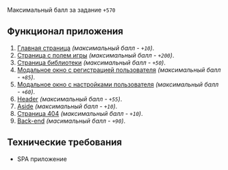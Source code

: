 Максимальный балл за задание `+570`

## Функционал приложения

 1. [Главная страница](modules/main-page.md) _(максимальный балл - `+10`)_.
 2. [Страница с полем игры](modules/playground.md) _(максимальный балл - `+200`)_.
 3. [Страница библиотеки](modules/library.md) _(максимальный балл - `+50`)_.
 4. [Модальное окно с регистрацией пользователя](modules/register.md) _(максимальный балл - `+85`)_.
 5. [Модальное окно с настройками пользователя](modules/settings.md) _(максимальный балл - `+60`)_.
 6. [Header](modules/header.md) _(максимальный балл - `+55`)_.
 7. [Aside](modules/aside.md) _(максимальный балл - `+10`)_.
 8. [Страница 404](modules/404-page.md) _(максимальный балл - `+10`)_.
 9. [Back-end](modules/back-end.md) _(масимальный балл - `+90`)_.

## Технические требования
 - SPA приложение
